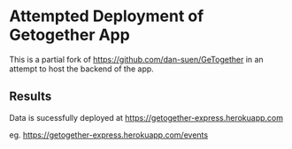 # Attempted Deployment of Getogether App

This is a partial fork of https://github.com/dan-suen/GeTogether in an attempt to host the backend of the app. 

## Results

Data is sucessfully deployed at https://getogether-express.herokuapp.com

eg. https://getogether-express.herokuapp.com/events

